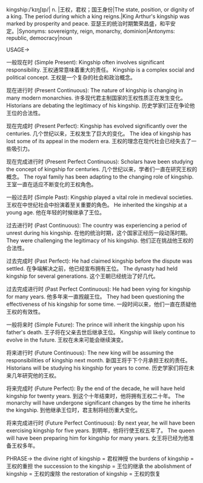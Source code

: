 kingship:/ˈkɪŋʃɪp/| n. |王权，君权；国王身份|The state, position, or dignity of a king.  The period during which a king reigns.|King Arthur's kingship was marked by prosperity and peace.  亚瑟王的统治时期繁荣昌盛，和平安定。|Synonyms: sovereignty, reign, monarchy, dominion|Antonyms: republic, democracy|noun

USAGE->

一般现在时 (Simple Present):
Kingship often involves significant responsibility. 王权通常意味着重大的责任。
Kingship is a complex social and political concept. 王权是一个复杂的社会和政治概念。

现在进行时 (Present Continuous):
The nature of kingship is changing in many modern monarchies.  许多现代君主制国家的王权性质正在发生变化。
Historians are debating the legitimacy of his kingship.  历史学家们正在争论他王位的合法性。


现在完成时 (Present Perfect):
Kingship has evolved significantly over the centuries.  几个世纪以来，王权发生了巨大的变化。
The idea of kingship has lost some of its appeal in the modern era. 王权的理念在现代社会已经失去了一些吸引力。


现在完成进行时 (Present Perfect Continuous):
Scholars have been studying the concept of kingship for centuries.  几个世纪以来，学者们一直在研究王权的概念。
The royal family has been adapting to the changing role of kingship.  王室一直在适应不断变化的王权角色。


一般过去时 (Simple Past):
Kingship played a vital role in medieval societies.  王权在中世纪社会中扮演着至关重要的角色。
He inherited the kingship at a young age. 他在年轻的时候继承了王位。


过去进行时 (Past Continuous):
The country was experiencing a period of unrest during his kingship. 在他的统治时期，这个国家正经历一段动荡时期。
They were challenging the legitimacy of his kingship. 他们正在挑战他王权的合法性。


过去完成时 (Past Perfect):
He had claimed kingship before the dispute was settled. 在争端解决之前，他已经宣布拥有王位。
The dynasty had held kingship for several generations.  这个王朝已经统治了好几代。


过去完成进行时 (Past Perfect Continuous):
He had been vying for kingship for many years. 他多年来一直觊觎王位。
They had been questioning the effectiveness of his kingship for some time.  一段时间以来，他们一直在质疑他王权的有效性。


一般将来时 (Simple Future):
The prince will inherit the kingship upon his father's death. 王子将在父亲去世后继承王位。
Kingship will likely continue to evolve in the future. 王权在未来可能会继续演变。


将来进行时 (Future Continuous):
The new king will be assuming the responsibilities of kingship next month. 新国王将于下个月承担王权的责任。
Historians will be studying his kingship for years to come.  历史学家们将在未来几年研究他的王权。


将来完成时 (Future Perfect):
By the end of the decade, he will have held kingship for twenty years. 到这个十年结束时，他将拥有王权二十年。
The monarchy will have undergone significant changes by the time he inherits the kingship. 到他继承王位时，君主制将经历重大变化。


将来完成进行时 (Future Perfect Continuous):
By next year, he will have been exercising kingship for five years. 到明年，他将行使王权五年了。
The queen will have been preparing him for kingship for many years. 女王将已经为他准备王权多年。


PHRASE->
the divine right of kingship = 君权神授
the burdens of kingship = 王权的重担
the succession to the kingship = 王位的继承
the abolishment of kingship = 王权的废除
the restoration of kingship = 王权的恢复
